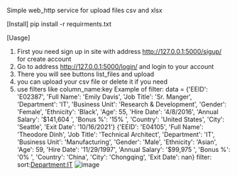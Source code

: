 Simple web_http service for upload files csv and xlsx


[Install]
pip install -r requirments.txt

[Uasge]
1. First you  need sign up in site with address http://127.0.0.1:5000/sigup/ for create account 
2. Go to address http://127.0.0.1:5000/login/ and login to your account
3. There you will see buttons list_files and upload
4. you can upload your csv file or delete it if you need
5. use filters like column_name:key
Example of filter:
data = {'EEID': 'E02387', 'Full Name': 'Emily Davis', 'Job Title': 'Sr. Manger', 'Department': 'IT', 'Business Unit': 'Research & Development', 'Gender': 'Female', 'Ethnicity': 'Black', 'Age': 55, 'Hire Date': '4/8/2016', 'Annual Salary': '$141,604 ', 'Bonus %': '15% ', 'Country': 'United States', 'City': 'Seattle', 'Exit Date': '10/16/2021'}
{'EEID': 'E04105', 'Full Name': 'Theodore Dinh', 'Job Title': 'Technical Architect', 'Department': 'IT', 'Business Unit': 'Manufacturing', 'Gender': 'Male', 'Ethnicity': 'Asian', 'Age': 59, 'Hire Date': '11/29/1997', 'Annual Salary': '$99,975 ', 'Bonus %': '0% ', 'Country': 'China', 'City': 'Chongqing', 'Exit Date': nan}
filter: <Full Name:Emily Davis> sort:<Department:IT>
![image](https://github.com/graffwinterfield/HTTP_SERVICE_TEST/assets/110451740/c2e926f3-2216-4e7b-a570-0470e2e1c6a7)
